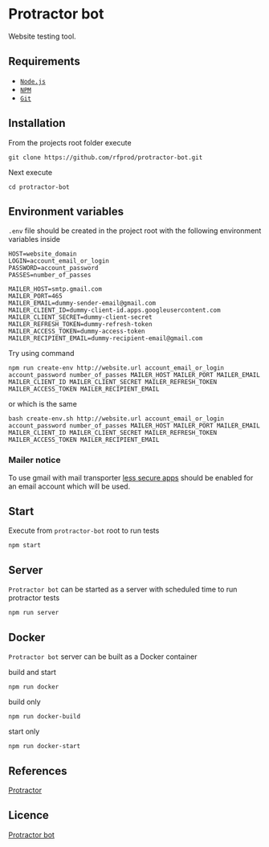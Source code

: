 # Protractor bot

Website testing tool.

## Requirements

- [`Node.js`](https://nodejs.org/)
- [`NPM`](https://nodejs.org/)
- [`Git`](https://git-scm.com/)

## Installation

From the projects root folder execute

```
git clone https://github.com/rfprod/protractor-bot.git
```

Next execute

```
cd protractor-bot
```

## Environment variables

`.env` file should be created in the project root with the following environment variables inside

```
HOST=website_domain
LOGIN=account_email_or_login
PASSWORD=account_password
PASSES=number_of_passes

MAILER_HOST=smtp.gmail.com
MAILER_PORT=465
MAILER_EMAIL=dummy-sender-email@gmail.com
MAILER_CLIENT_ID=dummy-client-id.apps.googleusercontent.com
MAILER_CLIENT_SECRET=dummy-client-secret
MAILER_REFRESH_TOKEN=dummy-refresh-token
MAILER_ACCESS_TOKEN=dummy-access-token
MAILER_RECIPIENT_EMAIL=dummy-recipient-email@gmail.com
```

Try using command

```
npm run create-env http://website.url account_email_or_login account_password number_of_passes MAILER_HOST MAILER_PORT MAILER_EMAIL MAILER_CLIENT_ID MAILER_CLIENT_SECRET MAILER_REFRESH_TOKEN MAILER_ACCESS_TOKEN MAILER_RECIPIENT_EMAIL
```

or which is the same

```
bash create-env.sh http://website.url account_email_or_login account_password number_of_passes MAILER_HOST MAILER_PORT MAILER_EMAIL MAILER_CLIENT_ID MAILER_CLIENT_SECRET MAILER_REFRESH_TOKEN MAILER_ACCESS_TOKEN MAILER_RECIPIENT_EMAIL
```

### Mailer notice

To use gmail with mail transporter [less secure apps](https://myaccount.google.com/lesssecureapps) should be enabled for an email account which will be used.

## Start

Execute from `protractor-bot` root to run tests

```
npm start
```

## Server

`Protractor bot` can be started as a server with scheduled time to run protractor tests

```
npm run server
```

## Docker

`Protractor bot` server can be built as a Docker container

build and start

```
npm run docker
```

build only

```
npm run docker-build
```

start only

```
npm run docker-start
```

## References

[Protractor](http://www.protractortest.org/#/api)

## Licence

[Protractor bot](LICENSE)
